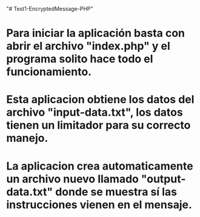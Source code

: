 "# Test1-EncryptedMessage-PHP" 
# Para iniciar la aplicación basta con abrir el archivo "index.php" y el programa solito hace todo el funcionamiento.
# Esta aplicacion obtiene los datos del archivo "input-data.txt", los datos tienen un limitador para su correcto manejo.
# La aplicacion crea automaticamente un archivo nuevo llamado "output-data.txt" donde se muestra sí las instrucciones vienen en el mensaje.
